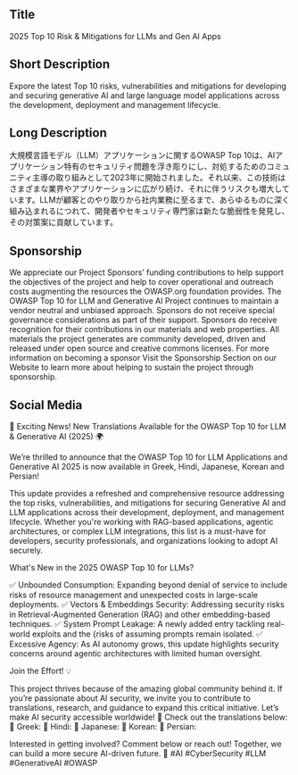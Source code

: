 ## Title
2025 Top 10 Risk & Mitigations for LLMs and Gen AI Apps

## Short Description
Expore the latest Top 10 risks, vulnerabilities and mitigations for developing and securing generative AI and large language model applications across the development, deployment and management lifecycle.

## Long Description
大規模言語モデル（LLM）アプリケーションに関するOWASP Top 10は、AIアプリケーション特有のセキュリティ問題を浮き彫りにし、対処するためのコミュニティ主導の取り組みとして2023年に開始されました。それ以来、この技術はさまざまな業界やアプリケーションに広がり続け、それに伴うリスクも増大しています。LLMが顧客とのやり取りから社内業務に至るまで、あらゆるものに深く組み込まれるにつれて、開発者やセキュリティ専門家は新たな脆弱性を発見し、その対策案に貢献しています。

## Sponsorship
We appreciate our Project Sponsors’ funding contributions to help support the objectives of the project and help to cover operational and outreach costs augmenting the resources the OWASP.org foundation provides. The OWASP Top 10 for LLM and Generative AI Project continues to maintain a vendor neutral and unbiased approach. Sponsors do not receive special governance considerations as part of their support. Sponsors do receive recognition for their contributions in our materials and web properties.
All materials the project generates are community developed, driven and released under open source and creative commons licenses. For more information on becoming a sponsor Visit the Sponsorship Section on our Website to learn more about helping to sustain the project through sponsorship.

## Social Media
🚀 Exciting News! New Translations Available for the OWASP Top 10 for LLM & Generative AI (2025) 🌍

We’re thrilled to announce that the OWASP Top 10 for LLM Applications and Generative AI 2025 is now available in Greek, Hindi, Japanese, Korean and Persian!

This update provides a refreshed and comprehensive resource addressing the top risks, vulnerabilities, and mitigations for securing Generative AI and LLM applications across their development, deployment, and management lifecycle. Whether you're working with RAG-based applications, agentic architectures, or complex LLM integrations, this list is a must-have for developers, security professionals, and organizations looking to adopt AI securely.

What's New in the 2025 OWASP Top 10 for LLMs?

✅ Unbounded Consumption: Expanding beyond denial of service to include risks of resource management and unexpected costs in large-scale deployments.
✅ Vectors & Embeddings Security: Addressing security risks in Retrieval-Augmented Generation (RAG) and other embedding-based techniques.
✅ System Prompt Leakage: A newly added entry tackling real-world exploits and the {risks of assuming prompts remain isolated.
✅ Excessive Agency: As AI autonomy grows, this update highlights security concerns around agentic architectures with limited human oversight.

Join the Effort! 💡

This project thrives because of the amazing global community behind it. If you’re passionate about AI security, we invite you to contribute to translations, research, and guidance to expand this critical initiative. Let’s make AI security accessible worldwide!
📢 Check out the translations below:
 🔗 Greek:
 🔗 Hindi:
 🔗 Japanese:
 🔗 Korean:
 🔗 Persian:

Interested in getting involved? Comment below or reach out! Together, we can build a more secure AI-driven future. 💙 #AI #CyberSecurity #LLM #GenerativeAI #OWASP
